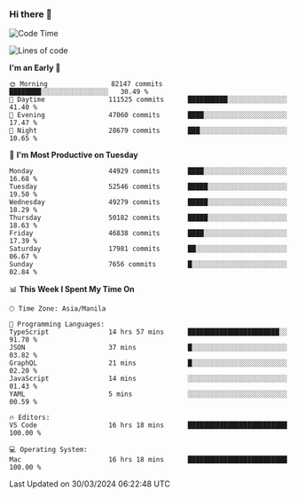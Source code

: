 ### Hi there 👋

<!--START_SECTION:waka-->
![Code Time](http://img.shields.io/badge/Code%20Time-5%2C000%20hrs%204%20mins-blue)

![Lines of code](https://img.shields.io/badge/From%20Hello%20World%20I%27ve%20Written-118.8%20million%20lines%20of%20code-blue)

**I'm an Early 🐤** 

```text
🌞 Morning                82147 commits       ████████░░░░░░░░░░░░░░░░░   30.49 % 
🌆 Daytime                111525 commits      ██████████░░░░░░░░░░░░░░░   41.40 % 
🌃 Evening                47060 commits       ████░░░░░░░░░░░░░░░░░░░░░   17.47 % 
🌙 Night                  28679 commits       ███░░░░░░░░░░░░░░░░░░░░░░   10.65 % 
```
📅 **I'm Most Productive on Tuesday** 

```text
Monday                   44929 commits       ████░░░░░░░░░░░░░░░░░░░░░   16.68 % 
Tuesday                  52546 commits       █████░░░░░░░░░░░░░░░░░░░░   19.50 % 
Wednesday                49279 commits       █████░░░░░░░░░░░░░░░░░░░░   18.29 % 
Thursday                 50182 commits       █████░░░░░░░░░░░░░░░░░░░░   18.63 % 
Friday                   46838 commits       ████░░░░░░░░░░░░░░░░░░░░░   17.39 % 
Saturday                 17981 commits       ██░░░░░░░░░░░░░░░░░░░░░░░   06.67 % 
Sunday                   7656 commits        █░░░░░░░░░░░░░░░░░░░░░░░░   02.84 % 
```


📊 **This Week I Spent My Time On** 

```text
🕑︎ Time Zone: Asia/Manila

💬 Programming Languages: 
TypeScript               14 hrs 57 mins      ███████████████████████░░   91.70 % 
JSON                     37 mins             █░░░░░░░░░░░░░░░░░░░░░░░░   03.82 % 
GraphQL                  21 mins             █░░░░░░░░░░░░░░░░░░░░░░░░   02.20 % 
JavaScript               14 mins             ░░░░░░░░░░░░░░░░░░░░░░░░░   01.43 % 
YAML                     5 mins              ░░░░░░░░░░░░░░░░░░░░░░░░░   00.59 % 

🔥 Editors: 
VS Code                  16 hrs 18 mins      █████████████████████████   100.00 % 

💻 Operating System: 
Mac                      16 hrs 18 mins      █████████████████████████   100.00 % 
```


 Last Updated on 30/03/2024 06:22:48 UTC
<!--END_SECTION:waka-->


<!--
**rad182/rad182** is a ✨ _special_ ✨ repository because its `README.md` (this file) appears on your GitHub profile.

Here are some ideas to get you started:

- 🔭 I’m currently working on ...
- 🌱 I’m currently learning ...
- 👯 I’m looking to collaborate on ...
- 🤔 I’m looking for help with ...
- 💬 Ask me about ...
- 📫 How to reach me: ...
- 😄 Pronouns: ...
- ⚡ Fun fact: ...
-->
